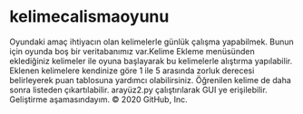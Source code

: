 # kelimecalismaoyunu
Oyundaki amaç ihtiyacın olan kelimelerle günlük çalışma yapabilmek.
Bunun için oyunda boş bir veritabanımız var.Kelime Ekleme menüsünden eklediğiniz kelimeler ile oyuna başlayarak bu kelimelerle alıştırma yapılabilir.
Eklenen kelimelere kendinize göre 1 ile 5 arasında zorluk derecesi belirleyerek puan tablosuna yardımcı olabilirsiniz.
Öğrenilen kelime de daha sonra listeden çıkartılabilir.
arayüz2.py çalıştırılarak GUI ye erişilebilir.
Geliştirme aşamasındayım.
© 2020 GitHub, Inc.
